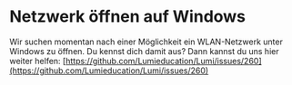 # Netzwerk öffnen auf Windows

Wir suchen momentan nach einer Möglichkeit ein WLAN-Netzwerk unter Windows zu öffnen. Du kennst dich damit aus? Dann kannst du uns hier weiter helfen: [https://github.com/Lumieducation/Lumi/issues/260](https://github.com/Lumieducation/Lumi/issues/260)
